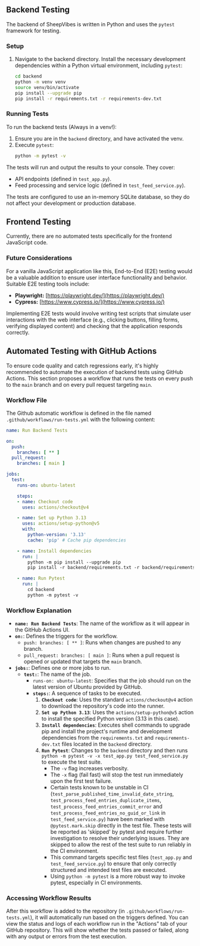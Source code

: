 ## Backend Testing

The backend of SheepVibes is written in Python and uses the `pytest` framework for testing.

### Setup

1.  Navigate to the backend directory. Install the necessary development dependencies within a Python virtual environment, including `pytest`:
    ```bash
    cd backend
    python -m venv venv
    source venv/bin/activate
    pip install --upgrade pip
    pip install -r requirements.txt -r requirements-dev.txt
    ```


### Running Tests

To run the backend tests (Always in a venv!):

1.  Ensure you are in the `backend` directory, and have activated the venv.
2.  Execute `pytest`:
    ```bash
    python -m pytest -v
    ```

The tests will run and output the results to your console. They cover:
*   API endpoints (defined in `test_app.py`).
*   Feed processing and service logic (defined in `test_feed_service.py`).

The tests are configured to use an in-memory SQLite database, so they do not affect your development or production database.

## Frontend Testing

Currently, there are no automated tests specifically for the frontend JavaScript code.

### Future Considerations

For a vanilla JavaScript application like this, End-to-End (E2E) testing would be a valuable addition to ensure user interface functionality and behavior. Suitable E2E testing tools include:

*   **Playwright:** [https://playwright.dev/](https://playwright.dev/)
*   **Cypress:** [https://www.cypress.io/](https://www.cypress.io/)

Implementing E2E tests would involve writing test scripts that simulate user interactions with the web interface (e.g., clicking buttons, filling forms, verifying displayed content) and checking that the application responds correctly.

## Automated Testing with GitHub Actions

To ensure code quality and catch regressions early, it's highly recommended to automate the execution of backend tests using GitHub Actions. This section proposes a workflow that runs the tests on every push to the `main` branch and on every pull request targeting `main`.

### Workflow File

The Github automatic workflow is defined in the file named `.github/workflows/run-tests.yml` with the following content:

```yaml
name: Run Backend Tests

on:
  push:
    branches: [ ** ]
  pull_request:
    branches: [ main ]

jobs:
  test:
    runs-on: ubuntu-latest

    steps:
    - name: Checkout code
      uses: actions/checkout@v4

    - name: Set up Python 3.13
      uses: actions/setup-python@v5
      with:
        python-version: '3.13'
        cache: 'pip' # Cache pip dependencies

    - name: Install dependencies
      run: |
        python -m pip install --upgrade pip
        pip install -r backend/requirements.txt -r backend/requirements-dev.txt

    - name: Run Pytest
      run: |
        cd backend
        python -m pytest -v
```

### Workflow Explanation

*   **`name: Run Backend Tests`**: The name of the workflow as it will appear in the GitHub Actions UI.
*   **`on:`**: Defines the triggers for the workflow.
    *   `push: branches: [ ** ]`: Runs when changes are pushed to any branch.
    *   `pull_request: branches: [ main ]`: Runs when a pull request is opened or updated that targets the `main` branch.
*   **`jobs:`**: Defines one or more jobs to run.
    *   **`test:`**: The name of the job.
        *   `runs-on: ubuntu-latest`: Specifies that the job should run on the latest version of Ubuntu provided by GitHub.
        *   **`steps:`**: A sequence of tasks to be executed.
            1.  **`Checkout code`**: Uses the standard `actions/checkout@v4` action to download the repository's code into the runner.
            2.  **`Set up Python 3.13`**: Uses the `actions/setup-python@v5` action to install the specified Python version (3.13 in this case).
            3.  **`Install dependencies`**: Executes shell commands to upgrade pip and install the project's runtime and development dependencies from the `requirements.txt` and `requirements-dev.txt` files located in the `backend` directory.
            4.  **`Run Pytest`**: Changes to the `backend` directory and then runs `python -m pytest -v -x test_app.py test_feed_service.py` to execute the test suite.
                *   The `-v` flag increases verbosity.
                *   The `-x` flag (fail fast) will stop the test run immediately upon the first test failure.
                *   Certain tests known to be unstable in CI (`test_parse_published_time_invalid_date_string`, `test_process_feed_entries_duplicate_items`, `test_process_feed_entries_commit_error` and `test_process_feed_entries_no_guid_or_link` in `test_feed_service.py`) have been marked with `@pytest.mark.skip` directly in the test file. These tests will be reported as 'skipped' by pytest and require further investigation to resolve their underlying issues. They are skipped to allow the rest of the test suite to run reliably in the CI environment.
                *   This command targets specific test files (`test_app.py` and `test_feed_service.py`) to ensure that only correctly structured and intended test files are executed.
                *   Using `python -m pytest` is a more robust way to invoke pytest, especially in CI environments.

### Accessing Workflow Results

After this workflow is added to the repository (in `.github/workflows/run-tests.yml`), it will automatically run based on the triggers defined. You can view the status and logs of each workflow run in the "Actions" tab of your GitHub repository. This will show whether the tests passed or failed, along with any output or errors from the test execution.
